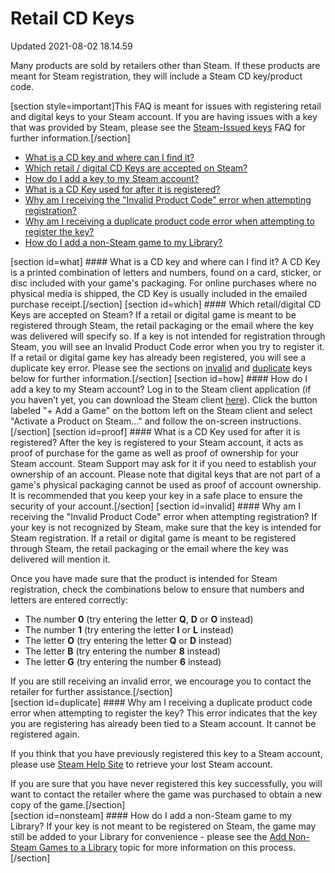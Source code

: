 # Retail CD Keys
Updated 2021-08-02 18.14.59

Many products are sold by retailers other than Steam. If these products are meant for Steam registration, they will include a Steam CD key/product code.  
  
[section style=important]This FAQ is meant for issues with registering retail and digital keys to your Steam account. If you are having issues with a key that was provided by Steam, please see the [Steam-Issued keys](https://help.steampowered.com/en/faqs/view/2FF7-8298-9409-BC1D) FAQ for further information.[/section]  

* [What is a CD key and where can I find it?](#what)
* [Which retail / digital CD Keys are accepted on Steam?](#which)
* [How do I add a key to my Steam account?](#how)
* [What is a CD Key used for after it is registered?](#proof)
* [Why am I receiving the "Invalid Product Code" error when attempting registration?](#invalid)
* [Why am I receiving a duplicate product code error when attempting to register the key?](#duplicate)
* [How do I add a non-Steam game to my Library?](#nonsteam)

  
  
[section id=what] #### What is a CD key and where can I find it?
A CD Key is a printed combination of letters and numbers, found on a card, sticker, or disc included with your game's packaging. For online purchases where no physical media is shipped, the CD Key is usually included in the emailed purchase receipt.[/section]    [section id=which] #### Which retail/digital CD Keys are accepted on Steam?
If a retail or digital game is meant to be registered through Steam, the retail packaging or the email where the key was delivered will specify so. If a key is not intended for registration through Steam, you will see an Invalid Product Code error when you try to register it. If a retail or digital game key has already been registered, you will see a duplicate key error. Please see the sections on [invalid](#invalid) and [duplicate](#duplicate) keys below for further information.[/section]    [section id=how] #### How do I add a key to my Steam account?
Log in to the Steam client application (if you haven’t yet, you can download the Steam client [here](http://store.steampowered.com/about)). Click the button labeled "+ Add a Game" on the bottom left on the Steam client and select "Activate a Product on Steam..." and follow the on-screen instructions.[/section]    [section id=proof] #### What is a CD Key used for after it is registered?
After the key is registered to your Steam account, it acts as proof of purchase for the game as well as proof of ownership for your Steam account. Steam Support may ask for it if you need to establish your ownership of an account. Please note that digital keys that are not part of a game's physical packaging cannot be used as proof of account ownership. It is recommended that you keep your key in a safe place to ensure the security of your account.[/section]    [section id=invalid] #### Why am I receiving the "Invalid Product Code" error when attempting registration?
If your key is not recognized by Steam, make sure that the key is intended for Steam registration. If a retail or digital game is meant to be registered through Steam, the retail packaging or the email where the key was delivered will mention it.  
  
Once you have made sure that the product is intended for Steam registration, check the combinations below to ensure that numbers and letters are entered correctly:  

* The number **0** (try entering the letter **Q**, **D** or **O** instead)
* The number **1** (try entering the letter **I** or **L** instead)
* The letter **O** (try entering the letter **Q** or **D** instead)
* The letter **B** (try entering the number **8** instead)
* The letter **G** (try entering the number **6** instead)

  
If you are still receiving an invalid error, we encourage you to contact the retailer for further assistance.[/section]   
[section id=duplicate] #### Why am I receiving a duplicate product code error when attempting to register the key?
This error indicates that the key you are registering has already been tied to a Steam account. It cannot be registered again.  
  
If you think that you have previously registered this key to a Steam account, please use [Steam Help Site](https://help.steampowered.com/wizard/HelpWithLogin) to retrieve your lost Steam account.  
  
If you are sure that you have never registered this key successfully, you will want to contact the retailer where the game was purchased to obtain a new copy of the game.[/section]   
[section id=nonsteam] #### How do I add a non-Steam game to my Library?
If your key is not meant to be registered on Steam, the game may still be added to your Library for convenience - please see the [Add Non-Steam Games to a Library](https://help.steampowered.com/en/faqs/view/4B8B-9697-2338-40EC) topic for more information on this process.[/section]